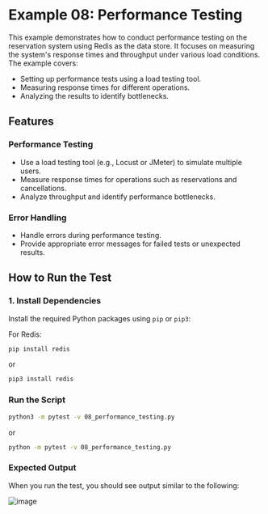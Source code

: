 # Example 08: Performance Testing

This example demonstrates how to conduct performance testing on the reservation system using Redis as the data store. It focuses on measuring the system's response times and throughput under various load conditions. The example covers:

- Setting up performance tests using a load testing tool.
- Measuring response times for different operations.
- Analyzing the results to identify bottlenecks.

## Features

### Performance Testing

- Use a load testing tool (e.g., Locust or JMeter) to simulate multiple users.
- Measure response times for operations such as reservations and cancellations.
- Analyze throughput and identify performance bottlenecks.

### Error Handling

- Handle errors during performance testing.
- Provide appropriate error messages for failed tests or unexpected results.

## How to Run the Test

### 1. Install Dependencies

Install the required Python packages using `pip` or `pip3`:

For Redis:
```bash
pip install redis
```
or
```bash
pip3 install redis
```
### Run the Script
```bash
python3 -m pytest -v 08_performance_testing.py
```
 or
 ```bash
python -m pytest -v 08_performance_testing.py
```

### Expected Output

When you run the test, you should see output similar to the following:

![image](https://github.com/user-attachments/assets/d4b316e2-5848-4b5c-80d1-9fdeb62933cb)

